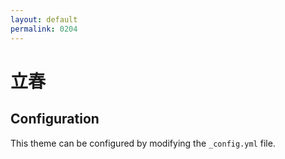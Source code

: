 ```yaml
---
layout: default
permalink: 0204
---
```


# 立春

## Configuration

This theme can be configured by modifying the `_config.yml` file.
